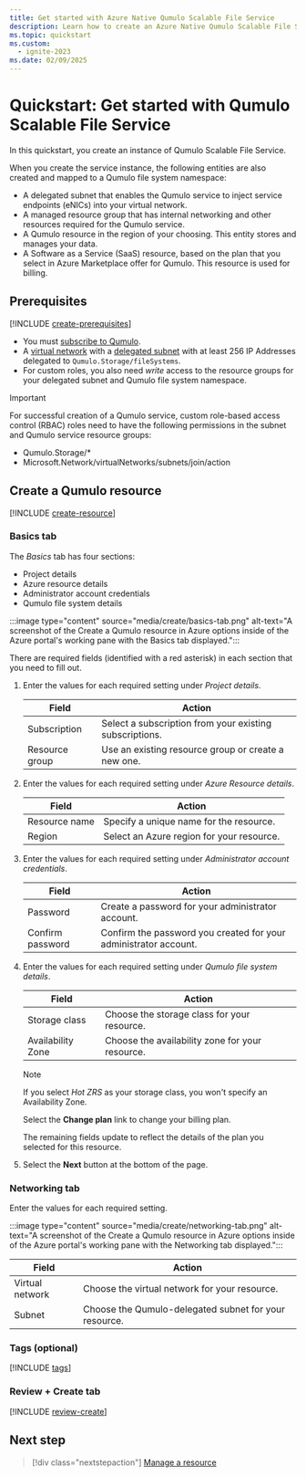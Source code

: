```yaml
---
title: Get started with Azure Native Qumulo Scalable File Service
description: Learn how to create an Azure Native Qumulo Scalable File Service resource in the Azure portal.
ms.topic: quickstart
ms.custom:
  - ignite-2023
ms.date: 02/09/2025
---
```


# Quickstart: Get started with Qumulo Scalable File Service

In this quickstart, you create an instance of Qumulo Scalable File Service.

When you create the service instance, the following entities are also created and mapped to a Qumulo file system namespace: 

- A delegated subnet that enables the Qumulo service to inject service endpoints (eNICs) into your virtual network.
- A managed resource group that has internal networking and other resources required for the Qumulo service.
- A Qumulo resource in the region of your choosing. This entity stores and manages your data.
- A Software as a Service (SaaS) resource, based on the plan that you select in Azure Marketplace offer for Qumulo. This resource is used for billing.

## Prerequisites

[!INCLUDE [create-prerequisites](../includes/create-prerequisites.md)]
- You must [subscribe to Qumulo](overview.md#subscribe-to-qumulo).
- A [virtual network](/azure/virtual-network/manage-subnet-delegation?tabs=manage-subnet-delegation-portal) with a [delegated subnet](/azure/virtual-network/manage-subnet-delegation?tabs=manage-subnet-delegation-portal) with at least 256 IP Addresses delegated to `Qumulo.Storage/fileSystems`.
- For custom roles, you also need *write* access to the resource groups for your delegated subnet and Qumulo file system namespace.

> [!IMPORTANT]
> For successful creation of a Qumulo service, custom role-based access control (RBAC) roles need to have the following permissions in the subnet and Qumulo service resource groups:
>
> - Qumulo.Storage/\*
> - Microsoft.Network/virtualNetworks/subnets/join/action

## Create a Qumulo resource

[!INCLUDE [create-resource](../includes/create-resource.md)]

### Basics tab

The *Basics* tab has four sections:

- Project details
- Azure resource details
- Administrator account credentials
- Qumulo file system details

:::image type="content" source="media/create/basics-tab.png" alt-text="A screenshot of the Create a Qumulo resource in Azure options inside of the Azure portal's working pane with the Basics tab displayed.":::

There are required fields (identified with a red asterisk) in each section that you need to fill out.

1. Enter the values for each required setting under *Project details*.

   | Field               | Action                                                    |
   |---------------------|-----------------------------------------------------------|
   | Subscription        | Select a subscription from your existing subscriptions.   |
   | Resource group      | Use an existing resource group or create a new one.       |

1. Enter the values for each required setting under *Azure Resource details*.

   | Field              | Action                                    |
   |--------------------|-------------------------------------------|
   | Resource name      | Specify a unique name for the resource.   |
   | Region             | Select an Azure region for your resource. |

1. Enter the values for each required setting under *Administrator account credentials*.

   | Field             | Action                                                           |
   |-------------------|------------------------------------------------------------------|
   | Password          | Create a password for your administrator account.                |
   | Confirm password  | Confirm the password you created for your administrator account. |

1. Enter the values for each required setting under *Qumulo file system details*.

   | Field              | Action                                          |
   |--------------------|-------------------------------------------------|
   | Storage class      | Choose the storage class for your resource.     |
   | Availability Zone  | Choose the availability zone for your resource. |

   > [!NOTE]
   > If you select *Hot ZRS* as your storage class, you won't specify an Availability Zone.
   
   Select the **Change plan** link to change your billing plan.

   The remaining fields update to reflect the details of the plan you selected for this resource.

1. Select the **Next** button at the bottom of the page.

### Networking tab

Enter the values for each required setting.

:::image type="content" source="media/create/networking-tab.png" alt-text="A screenshot of the Create a Qumulo resource in Azure options inside of the Azure portal's working pane with the Networking tab displayed.":::

   | Field             | Action                                                |
   |-------------------|-------------------------------------------------------|
   | Virtual network   | Choose the virtual network for your resource.         |
   | Subnet            | Choose the Qumulo-delegated subnet for your resource. |

### Tags (optional)

[!INCLUDE [tags](../includes/tags.md)]

### Review + Create tab

[!INCLUDE [review-create](../includes/review-create.md)]

## Next step

> [!div class="nextstepaction"]
> [Manage a resource](manage.md)